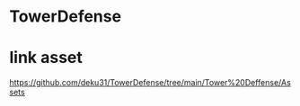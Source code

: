 # TowerDefense
# link asset 
https://github.com/deku31/TowerDefense/tree/main/Tower%20Deffense/Assets

